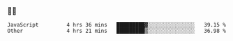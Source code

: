 ### 👨‍💻

<!--START_SECTION:waka-->

```text
JavaScript         4 hrs 36 mins   █████████▓░░░░░░░░░░░░░░░   39.15 %
Other              4 hrs 21 mins   █████████▒░░░░░░░░░░░░░░░   36.98 %
```

<!--END_SECTION:waka-->
